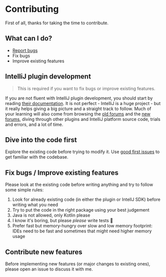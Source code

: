# Contributing

First of all, thanks for taking the time to contribute.

## What can I do?

* [Report bugs](https://github.com/daniele-athome/hass-intellij-plugin/issues/new?template=bug_report.yml)
* Fix bugs
* Improve existing features

## IntelliJ plugin development

> This is required if you want to fix bugs or improve existing features.

If you are not fluent with IntelliJ plugin development, you should start by reading
[their documentation](https://plugins.jetbrains.com/docs/intellij/welcome.html). It is not perfect - IntelliJ is a huge
project - but it really helps giving a big picture and a straight track to follow. Much of your learning will also come
from browsing the [old forums](https://intellij-support.jetbrains.com/hc/en-us/community/topics/200366979-IntelliJ-IDEA-Open-API-and-Plugin-Development) and the [new forums](https://platform.jetbrains.com/), diving through other plugins and IntelliJ platform source
code, trials and errors, and a lot of time.

## Dive into the code first

Explore the existing code before trying to modify it. Use [good first issues](https://github.com/daniele-athome/hass-intellij-plugin/issues?q=is%3Aissue%20state%3Aopen%20label%3A%22good%20first%20issue%22)
to get familiar with the codebase.

## Fix bugs / Improve existing features

Please look at the existing code before writing anything and try to follow some simple rules:

1. Look for already existing code (in either the plugin or IntellJ SDK) before writing what you need
2. Try to put the code in the right package using your best judgement
3. Java is not allowed, only Kotlin please
4. I know it's boring, but please _please_ write tests :smiling_face_with_three_hearts:
5. Prefer fast but memory-hungry over slow and low memory footprint: IDEs need to be fast and sometimes that might need
   higher memory usage

## Contribute new features

Before implementing new features (or major changes to existing ones), please open an issue to discuss it with me.
